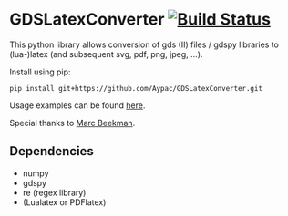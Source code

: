 # GDSLatexConverter [![Build Status](https://travis-ci.com/Aypac/GDSLatexConverter.svg?branch=master)](https://travis-ci.com/Aypac/GDSLatexConverter)
This python library allows conversion of gds (II) files / gdspy libraries to (lua-)latex (and subsequent svg, pdf, png, jpeg, ...).

Install using pip:

`pip install git+https://github.com/Aypac/GDSLatexConverter.git`


Usage examples can be found <a href='/examples/inv_example.ipynb'>here</a>.


Special thanks to <a href='https://github.com/mwb0506'>Marc Beekman</a>.

## Dependencies
 - numpy
 - gdspy
 - re (regex library)
 - (Lualatex or PDFlatex)
